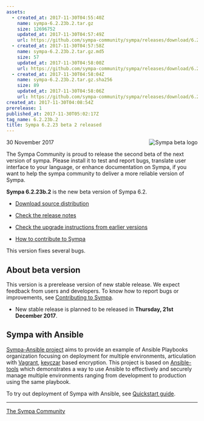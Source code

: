 ```yaml
---
assets:
  - created_at: 2017-11-30T04:55:40Z
    name: sympa-6.2.23b.2.tar.gz
    size: 12696752
    updated_at: 2017-11-30T04:57:49Z
    url: https://github.com/sympa-community/sympa/releases/download/6.2.23b.2/sympa-6.2.23b.2.tar.gz
  - created_at: 2017-11-30T04:57:58Z
    name: sympa-6.2.23b.2.tar.gz.md5
    size: 57
    updated_at: 2017-11-30T04:58:00Z
    url: https://github.com/sympa-community/sympa/releases/download/6.2.23b.2/sympa-6.2.23b.2.tar.gz.md5
  - created_at: 2017-11-30T04:58:04Z
    name: sympa-6.2.23b.2.tar.gz.sha256
    size: 89
    updated_at: 2017-11-30T04:58:06Z
    url: https://github.com/sympa-community/sympa/releases/download/6.2.23b.2/sympa-6.2.23b.2.tar.gz.sha256
created_at: 2017-11-30T04:08:54Z
prerelease: 1
published_at: 2017-11-30T05:02:17Z
tag_name: 6.2.23b.2
title: Sympa 6.2.23 beta 2 released
---
```


<img align="right" src="https://assets.sympa.community/logos/sympa_beta.png" title="Sympa beta logo"/> 30 November 2017

The Sympa Community is proud to release the second beta of the next version of sympa. Please install it to test and report bugs, translate user interface to your language, or enhance documentation on Sympa, if you want to help the sympa community to deliver a more reliable version of Sympa.

**Sympa 6.2.23b.2** is the new beta version of Sympa 6.2.

  - [Download source distribution](https://github.com/sympa-community/sympa/releases/download/6.2.23b.2/sympa-6.2.23b.2.tar.gz)

  - [Check the release notes](https://github.com/sympa-community/sympa/blob/6.2.23b.2/NEWS.md)

  - [Check the upgrade instructions from earlier versions](https://www.sympa.org/faq/upgrade-to-v6.2)

  - [How to contribute to Sympa](https://github.com/sympa-community/sympa/blob/6.2.23b.2/CONTRIBUTING.md)

This version fixes several bugs.

About beta version
---------------------

This version is a prerelease version of new stable release.  We expect feedback from users and developers.  To know how to report bugs or improvements, see [Contributing to Sympa](https://github.com/sympa-community/sympa/blob/6.2.23b.2/CONTRIBUTING.md).

  - New stable release is planned to be released in **Thursday, 21st December 2017**.

Sympa with Ansible
------------------

[Sympa-Ansible project](https://github.com/sympa-community/sympa-ansible) aims to provide an example of Ansible Playbooks organization focusing on deployment for multiple environments, articulation with [Vagrant](https://www.vagrantup.com/docs/), [keyczar](https://github.com/google/keyczar) based encryption. This project is based on [Ansible-tools](https://github.com/pmeulen/ansible-tools) which demonstrates a way to use Ansible to effectively and securely manage multiple environments ranging from development to production using the same playbook.

To try out deployment of Sympa with Ansible, see [Quickstart guide](https://github.com/sympa-community/sympa-ansible/blob/master/README.md).

----
[The Sympa Community](https://github.com/sympa-community)
